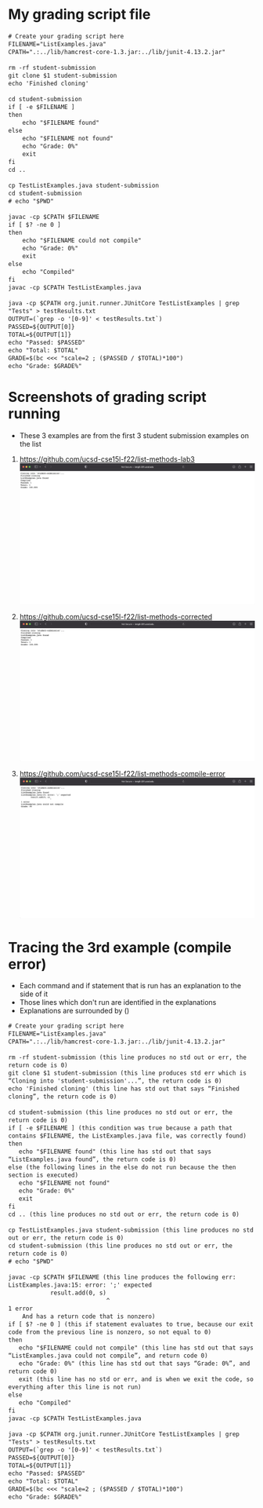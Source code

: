 # My grading script file

```
# Create your grading script here
FILENAME="ListExamples.java"
CPATH=".:../lib/hamcrest-core-1.3.jar:../lib/junit-4.13.2.jar"

rm -rf student-submission
git clone $1 student-submission
echo 'Finished cloning'

cd student-submission
if [ -e $FILENAME ]
then
    echo "$FILENAME found"
else
    echo "$FILENAME not found"
    echo "Grade: 0%"
    exit
fi
cd ..

cp TestListExamples.java student-submission
cd student-submission
# echo "$PWD"

javac -cp $CPATH $FILENAME
if [ $? -ne 0 ]
then
    echo "$FILENAME could not compile"
    echo "Grade: 0%"
    exit
else
    echo "Compiled"
fi
javac -cp $CPATH TestListExamples.java

java -cp $CPATH org.junit.runner.JUnitCore TestListExamples | grep "Tests" > testResults.txt
OUTPUT=(`grep -o '[0-9]' < testResults.txt`)
PASSED=${OUTPUT[0]}
TOTAL=${OUTPUT[1]}
echo "Passed: $PASSED"
echo "Total: $TOTAL"
GRADE=$(bc <<< "scale=2 ; ($PASSED / $TOTAL)*100")
echo "Grade: $GRADE%"
```

# Screenshots of grading script running
* These 3 examples are from the first 3 student submission examples on the list

1. https://github.com/ucsd-cse15l-f22/list-methods-lab3
![ex1](labGSscreenshots/ex1.png)

2. https://github.com/ucsd-cse15l-f22/list-methods-corrected
![ex2](labGSscreenshots/ex2.png)

3. https://github.com/ucsd-cse15l-f22/list-methods-compile-error
![ex3](labGSscreenshots/ex3.png)

# Tracing the 3rd example (compile error)

* Each command and if statement that is run has an explanation to the side of it
* Those lines which don't run are identified in the explanations
* Explanations are surrounded by ()
```
# Create your grading script here
FILENAME="ListExamples.java"
CPATH=".:../lib/hamcrest-core-1.3.jar:../lib/junit-4.13.2.jar"
 
rm -rf student-submission (this line produces no std out or err, the return code is 0)
git clone $1 student-submission (this line produces std err which is “Cloning into 'student-submission'...”, the return code is 0)
echo 'Finished cloning' (this line has std out that says “Finished cloning”, the return code is 0)
 
cd student-submission (this line produces no std out or err, the return code is 0)
if [ -e $FILENAME ] (this condition was true because a path that contains $FILENAME, the ListExamples.java file, was correctly found)
then
   echo "$FILENAME found" (this line has std out that says “ListExamples.java found”, the return code is 0)
else (the following lines in the else do not run because the then section is executed)
   echo "$FILENAME not found"
   echo "Grade: 0%"
   exit
fi
cd .. (this line produces no std out or err, the return code is 0)
 
cp TestListExamples.java student-submission (this line produces no std out or err, the return code is 0)
cd student-submission (this line produces no std out or err, the return code is 0)
# echo "$PWD"
 
javac -cp $CPATH $FILENAME (this line produces the following err:
ListExamples.java:15: error: ';' expected
        	result.add(0, s)
                        	^
1 error
	And has a return code that is nonzero)
if [ $? -ne 0 ] (this if statement evaluates to true, because our exit code from the previous line is nonzero, so not equal to 0)
then
   echo "$FILENAME could not compile" (this line has std out that says “ListExamples.java could not compile”, and return code 0)
   echo "Grade: 0%" (this line has std out that says “Grade: 0%”, and return code 0)
   exit (this line has no std or err, and is when we exit the code, so everything after this line is not run)
else
   echo "Compiled"
fi
javac -cp $CPATH TestListExamples.java

java -cp $CPATH org.junit.runner.JUnitCore TestListExamples | grep "Tests" > testResults.txt
OUTPUT=(`grep -o '[0-9]' < testResults.txt`)
PASSED=${OUTPUT[0]}
TOTAL=${OUTPUT[1]}
echo "Passed: $PASSED"
echo "Total: $TOTAL"
GRADE=$(bc <<< "scale=2 ; ($PASSED / $TOTAL)*100")
echo "Grade: $GRADE%"
```
